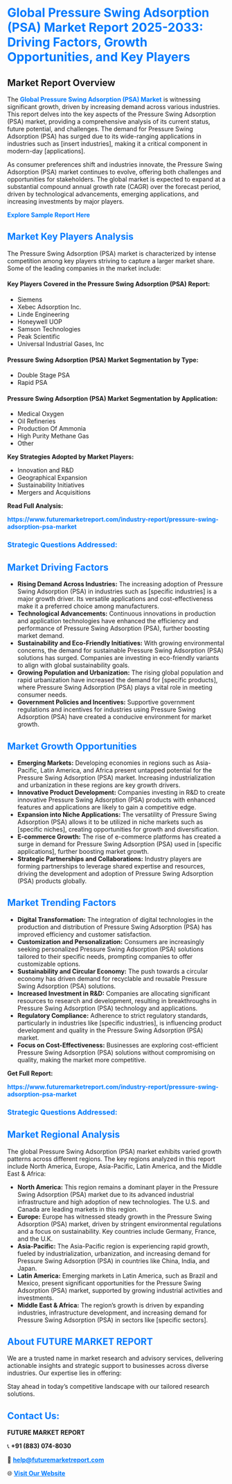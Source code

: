 <h1 style="color: #007BFF;">Global Pressure Swing Adsorption (PSA) Market Report 2025-2033: Driving Factors, Growth Opportunities, and Key Players</h1>

<section id="overview">
<h2>Market Report Overview</h2>
<p>The <a href="https://www.futuremarketreport.com/industry-report/pressure-swing-adsorption-psa-market" style="color: #007BFF; text-decoration: none;"><strong>Global Pressure Swing Adsorption (PSA) Market</strong></a> is witnessing significant growth, driven by increasing demand across various industries. This report delves into the key aspects of the Pressure Swing Adsorption (PSA) market, providing a comprehensive analysis of its current status, future potential, and challenges. The demand for Pressure Swing Adsorption (PSA) has surged due to its wide-ranging applications in industries such as [insert industries], making it a critical component in modern-day [applications].</p>
<p>As consumer preferences shift and industries innovate, the Pressure Swing Adsorption (PSA) market continues to evolve, offering both challenges and opportunities for stakeholders. The global market is expected to expand at a substantial compound annual growth rate (CAGR) over the forecast period, driven by technological advancements, emerging applications, and increasing investments by major players.</p>
</section>

<section id="overview">
<p><a href="https://www.futuremarketreport.com/request-sample/reportId=58865" style="color: #007BFF; text-decoration: none;"><strong>Explore Sample Report Here</strong></a></p>
</section>

<section id="key-players">
<h2 style="color: #007BFF;">Market Key Players Analysis</h2>
<p>The Pressure Swing Adsorption (PSA) market is characterized by intense competition among key players striving to capture a larger market share. Some of the leading companies in the market include:</p>
<h4>Key Players Covered in the Pressure Swing Adsorption (PSA) Report:</h4>
<ul><li>Siemens</li><li>Xebec Adsorption Inc.</li><li>Linde Engineering</li><li>Honeywell UOP</li><li>Samson Technologies</li><li>Peak Scientific</li><li>Universal Industrial Gases, Inc</li></ul>
<h4>Pressure Swing Adsorption (PSA) Market Segmentation by Type:</h4>
<ul><li>Double Stage PSA</li><li>Rapid PSA</li></ul>

<h4>Pressure Swing Adsorption (PSA) Market Segmentation by Application:</h4>
<ul><li>Medical Oxygen</li><li>Oil Refineries</li><li>Production Of Ammonia</li><li>High Purity Methane Gas</li><li>Other</li></ul>
<p><strong>Key Strategies Adopted by Market Players:</strong></p>
<ul>
<li>Innovation and R&D</li>
<li>Geographical Expansion</li>
<li>Sustainability Initiatives</li>
<li>Mergers and Acquisitions</li>
</ul>
</section>

<section>
<p><strong>Read Full Analysis: </strong></p><a href="https://www.futuremarketreport.com/industry-report/pressure-swing-adsorption-psa-market" style="color: #007BFF; text-decoration: none;"><strong>https://www.futuremarketreport.com/industry-report/pressure-swing-adsorption-psa-market</strong></a>
<h3 style="color: #007BFF;">Strategic Questions Addressed:</h3>
</section>

<section id="driving-factors">
<h2 style="color: #007BFF;">Market Driving Factors</h2>
<ul>
<li><strong>Rising Demand Across Industries:</strong> The increasing adoption of Pressure Swing Adsorption (PSA) in industries such as [specific industries] is a major growth driver. Its versatile applications and cost-effectiveness make it a preferred choice among manufacturers.</li>
<li><strong>Technological Advancements:</strong> Continuous innovations in production and application technologies have enhanced the efficiency and performance of Pressure Swing Adsorption (PSA), further boosting market demand.</li>
<li><strong>Sustainability and Eco-Friendly Initiatives:</strong> With growing environmental concerns, the demand for sustainable Pressure Swing Adsorption (PSA) solutions has surged. Companies are investing in eco-friendly variants to align with global sustainability goals.</li>
<li><strong>Growing Population and Urbanization:</strong> The rising global population and rapid urbanization have increased the demand for [specific products], where Pressure Swing Adsorption (PSA) plays a vital role in meeting consumer needs.</li>
<li><strong>Government Policies and Incentives:</strong> Supportive government regulations and incentives for industries using Pressure Swing Adsorption (PSA) have created a conducive environment for market growth.</li>
</ul>
</section>

<section id="growth-opportunities">
<h2 style="color: #007BFF;">Market Growth Opportunities</h2>
<ul>
<li><strong>Emerging Markets:</strong> Developing economies in regions such as Asia-Pacific, Latin America, and Africa present untapped potential for the Pressure Swing Adsorption (PSA) market. Increasing industrialization and urbanization in these regions are key growth drivers.</li>
<li><strong>Innovative Product Development:</strong> Companies investing in R&D to create innovative Pressure Swing Adsorption (PSA) products with enhanced features and applications are likely to gain a competitive edge.</li>
<li><strong>Expansion into Niche Applications:</strong> The versatility of Pressure Swing Adsorption (PSA) allows it to be utilized in niche markets such as [specific niches], creating opportunities for growth and diversification.</li>
<li><strong>E-commerce Growth:</strong> The rise of e-commerce platforms has created a surge in demand for Pressure Swing Adsorption (PSA) used in [specific applications], further boosting market growth.</li>
<li><strong>Strategic Partnerships and Collaborations:</strong> Industry players are forming partnerships to leverage shared expertise and resources, driving the development and adoption of Pressure Swing Adsorption (PSA) products globally.</li>
</ul>
</section>

<section id="trending-factors">
<h2 style="color: #007BFF;">Market Trending Factors</h2>
<ul>
<li><strong>Digital Transformation:</strong> The integration of digital technologies in the production and distribution of Pressure Swing Adsorption (PSA) has improved efficiency and customer satisfaction.</li>
<li><strong>Customization and Personalization:</strong> Consumers are increasingly seeking personalized Pressure Swing Adsorption (PSA) solutions tailored to their specific needs, prompting companies to offer customizable options.</li>
<li><strong>Sustainability and Circular Economy:</strong> The push towards a circular economy has driven demand for recyclable and reusable Pressure Swing Adsorption (PSA) solutions.</li>
<li><strong>Increased Investment in R&D:</strong> Companies are allocating significant resources to research and development, resulting in breakthroughs in Pressure Swing Adsorption (PSA) technology and applications.</li>
<li><strong>Regulatory Compliance:</strong> Adherence to strict regulatory standards, particularly in industries like [specific industries], is influencing product development and quality in the Pressure Swing Adsorption (PSA) market.</li>
<li><strong>Focus on Cost-Effectiveness:</strong> Businesses are exploring cost-efficient Pressure Swing Adsorption (PSA) solutions without compromising on quality, making the market more competitive.</li>
</ul>
</section>

<section>
<p><strong>Get Full Report: </strong></p><a href="https://www.futuremarketreport.com/industry-report/pressure-swing-adsorption-psa-market" style="color: #007BFF; text-decoration: none;"><strong>https://www.futuremarketreport.com/industry-report/pressure-swing-adsorption-psa-market</strong></a>
<h3 style="color: #007BFF;">Strategic Questions Addressed:</h3>
</section>


<section id="regional-analysis">
<h2 style="color: #007BFF;">Market Regional Analysis</h2>
<p>The global Pressure Swing Adsorption (PSA) market exhibits varied growth patterns across different regions. The key regions analyzed in this report include North America, Europe, Asia-Pacific, Latin America, and the Middle East & Africa:</p>
<ul>
<li><strong>North America:</strong> This region remains a dominant player in the Pressure Swing Adsorption (PSA) market due to its advanced industrial infrastructure and high adoption of new technologies. The U.S. and Canada are leading markets in this region.</li>
<li><strong>Europe:</strong> Europe has witnessed steady growth in the Pressure Swing Adsorption (PSA) market, driven by stringent environmental regulations and a focus on sustainability. Key countries include Germany, France, and the U.K.</li>
<li><strong>Asia-Pacific:</strong> The Asia-Pacific region is experiencing rapid growth, fueled by industrialization, urbanization, and increasing demand for Pressure Swing Adsorption (PSA) in countries like China, India, and Japan.</li>
<li><strong>Latin America:</strong> Emerging markets in Latin America, such as Brazil and Mexico, present significant opportunities for the Pressure Swing Adsorption (PSA) market, supported by growing industrial activities and investments.</li>
<li><strong>Middle East & Africa:</strong> The region’s growth is driven by expanding industries, infrastructure development, and increasing demand for Pressure Swing Adsorption (PSA) in sectors like [specific sectors].</li>
</ul>
</section>

<footer>
<h2 style="color: #007BFF;">About FUTURE MARKET REPORT</h2>
<p>We are a trusted name in market research and advisory services, delivering actionable insights and strategic support to businesses across diverse industries. Our expertise lies in offering:</p>

<p>Stay ahead in today’s competitive landscape with our tailored research solutions.</p>

<h2 style="color: #007BFF;">Contact Us:</h2>
<p><strong>FUTURE MARKET REPORT</strong></p>
<p>📞 <strong>+91 (883) 074-8030</strong></p>
<p>📧 <strong><a href="mailto:help@futuremarketreport.com" style="color: #007BFF;">help@futuremarketreport.com</a></strong></p>
<p>🌐 <strong><a href="https://www.futuremarketreport.com/" style="color: #007BFF;">Visit Our Website</a></strong></p>
</footer>